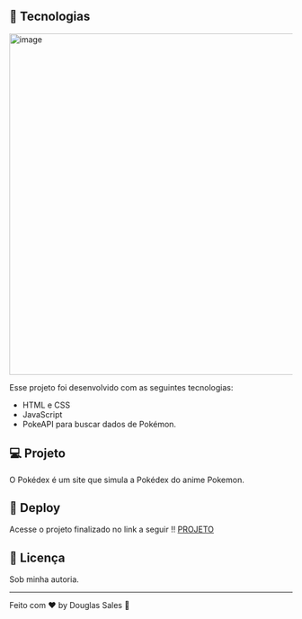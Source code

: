 ## 🚀 Tecnologias

<img width="1290" height="607" alt="image" src="https://github.com/user-attachments/assets/0e2e84ce-38e9-49b7-ae90-014ee3f75f57" />


Esse projeto foi desenvolvido com as seguintes tecnologias:

- HTML e CSS
- JavaScript
- PokeAPI para buscar dados de Pokémon. 

## 💻 Projeto

O Pokédex é um site que simula a Pokédex do anime Pokemon.

## 🔗 Deploy

Acesse o projeto finalizado no link a seguir !!
[PROJETO](https://dodosantosbr.github.io/projeto-pokedex/)

## :memo: Licença

Sob minha autoria.

---

Feito com ♥ by Douglas Sales :wave:
